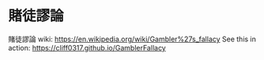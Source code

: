 # 賭徒謬論
賭徒謬論 wiki: https://en.wikipedia.org/wiki/Gambler%27s_fallacy
See this in action: https://cliff0317.github.io/GamblerFallacy
